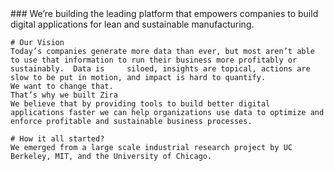 <div class="uk-section">
  <div class="uk-container uk-container-medium">
    ### We’re building the leading platform that empowers companies to build digital applications for lean and sustainable manufacturing.

    # Our Vision
    Today’s companies generate more data than ever, but most aren’t able to use that information to run their business more profitably or sustainably.  Data is     siloed, insights are topical, actions are slow to be put in motion, and impact is hard to quantify.
    We want to change that. 
    That’s why we built Zira
    We believe that by providing tools to build better digital applications faster we can help organizations use data to optimize and enforce profitable and sustainable business processes.

    # How it all started?
    We emerged from a large scale industrial research project by UC Berkeley, MIT, and the University of Chicago.
  </div>
</div>
  
